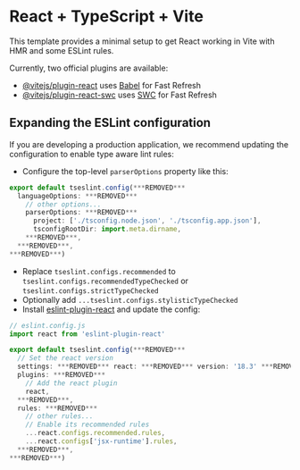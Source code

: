 # React + TypeScript + Vite

This template provides a minimal setup to get React working in Vite with HMR and some ESLint rules.

Currently, two official plugins are available:

- [@vitejs/plugin-react](https://github.com/vitejs/vite-plugin-react/blob/main/packages/plugin-react/README.md) uses [Babel](https://babeljs.io/) for Fast Refresh
- [@vitejs/plugin-react-swc](https://github.com/vitejs/vite-plugin-react-swc) uses [SWC](https://swc.rs/) for Fast Refresh

## Expanding the ESLint configuration

If you are developing a production application, we recommend updating the configuration to enable type aware lint rules:

- Configure the top-level `parserOptions` property like this:

```js
export default tseslint.config(***REMOVED***
  languageOptions: ***REMOVED***
    // other options...
    parserOptions: ***REMOVED***
      project: ['./tsconfig.node.json', './tsconfig.app.json'],
      tsconfigRootDir: import.meta.dirname,
    ***REMOVED***,
  ***REMOVED***,
***REMOVED***)
```

- Replace `tseslint.configs.recommended` to `tseslint.configs.recommendedTypeChecked` or `tseslint.configs.strictTypeChecked`
- Optionally add `...tseslint.configs.stylisticTypeChecked`
- Install [eslint-plugin-react](https://github.com/jsx-eslint/eslint-plugin-react) and update the config:

```js
// eslint.config.js
import react from 'eslint-plugin-react'

export default tseslint.config(***REMOVED***
  // Set the react version
  settings: ***REMOVED*** react: ***REMOVED*** version: '18.3' ***REMOVED*** ***REMOVED***,
  plugins: ***REMOVED***
    // Add the react plugin
    react,
  ***REMOVED***,
  rules: ***REMOVED***
    // other rules...
    // Enable its recommended rules
    ...react.configs.recommended.rules,
    ...react.configs['jsx-runtime'].rules,
  ***REMOVED***,
***REMOVED***)
```

